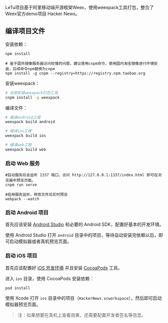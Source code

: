 LeTu项目基于阿里移动端开源框架Weex，使用weexpack工具打包，整合了Weex官方demo项目 Hacker News。

## 编译项目文件

安装依赖：

```
npm install

# 鉴于国外镜像服务器访问较慢的问题，建议使用cnpm命令，使用国内淘宝镜像进行环境安装，后续命令npm替换为cnpm
npm install -g cnpm --registry=https://registry.npm.taobao.org
```

安装weexpack：

```bash
# 全局安装weexpack打包工具
cnpm install -g weexpack
```

编译文件：

```bash
# 编译android工程
weexpack build android

# 编译ios工程
weexpack build ios

# 编译web工程
weexpack build web
```


### 启动 Web 服务

```
#启动服务后会监听 1337 端口，访问 http://127.0.0.1:1337/index.html 即可在浏览器中预览页面。
cnpm run serve

#启用服务监听，修改文件后实时预览
webpack --watch
```



### 启动 Android 项目

首先应该安装 [Android Studio](https://developer.android.com/studio/index.html) 和必要的 Android SDK，配置好基本的开发环境。

使用 Android Studio 打开 `android` 目录中的项目，等待自动安装完依赖以后，即可启动模拟器或者真机预览页面。


### 启动 iOS 项目

首先应该配置好 [iOS 开发环境](https://developer.apple.com/library/content/documentation/IDEs/Conceptual/AppStoreDistributionTutorial/Setup/Setup.html) 并且安装 [CocoaPods](https://guides.cocoapods.org/using/getting-started.html) 工具。

进入 `ios` 目录，使用 CocoaPods 安装依赖：

```
pod install
```

使用 Xcode 打开 `ios` 目录中的项目（`HackerNews.xcworkspace`），然后即可启动模拟器预览页面。

> 注：如果想要在真机上查看效果，还需要配置开发者签名等信息。
